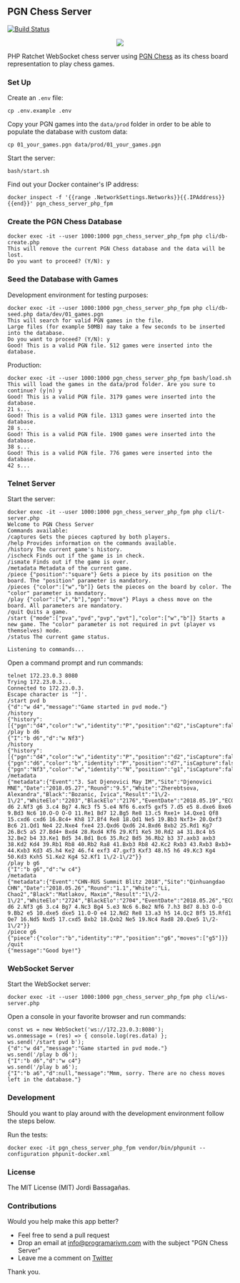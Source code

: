 ## PGN Chess Server

[![Build Status](https://travis-ci.org/programarivm/pgn-chess-server.svg?branch=master)](https://travis-ci.org/programarivm/pgn-chess-server)

<p align="center">
	<img src="https://github.com/programarivm/pgn-chess/blob/master/resources/chess-board.jpg" />
</p>

PHP Ratchet WebSocket chess server using [PGN Chess](https://github.com/programarivm/pgn-chess) as its chess board representation to play chess games.

### Set Up

Create an `.env` file:

    cp .env.example .env

Copy your PGN games into the `data/prod` folder in order to be able to populate the database with custom data:

	cp 01_your_games.pgn data/prod/01_your_games.pgn

Start the server:

    bash/start.sh

Find out your Docker container's IP address:

    docker inspect -f '{{range .NetworkSettings.Networks}}{{.IPAddress}}{{end}}' pgn_chess_server_php_fpm

### Create the PGN Chess Database

	docker exec -it --user 1000:1000 pgn_chess_server_php_fpm php cli/db-create.php
	This will remove the current PGN Chess database and the data will be lost.
	Do you want to proceed? (Y/N): y

### Seed the Database with Games

Development environment for testing purposes:

	docker exec -it --user 1000:1000 pgn_chess_server_php_fpm php cli/db-seed.php data/dev/01_games.pgn
	This will search for valid PGN games in the file.
	Large files (for example 50MB) may take a few seconds to be inserted into the database.
	Do you want to proceed? (Y/N): y
	Good! This is a valid PGN file. 512 games were inserted into the database.

Production:

	docker exec -it --user 1000:1000 pgn_chess_server_php_fpm bash/load.sh
	This will load the games in the data/prod folder. Are you sure to continue? (y|n) y
	Good! This is a valid PGN file. 3179 games were inserted into the database.
	21 s...
	Good! This is a valid PGN file. 1313 games were inserted into the database.
	28 s...
	Good! This is a valid PGN file. 1900 games were inserted into the database.
	38 s...
	Good! This is a valid PGN file. 776 games were inserted into the database.
	42 s...

### Telnet Server

Start the server:

    docker exec -it --user 1000:1000 pgn_chess_server_php_fpm php cli/t-server.php
    Welcome to PGN Chess Server
	Commands available:
	/captures Gets the pieces captured by both players.
	/help Provides information on the commands available.
	/history The current game's history.
	/ischeck Finds out if the game is in check.
	/ismate Finds out if the game is over.
	/metadata Metadata of the current game.
	/piece {"position":"square"} Gets a piece by its position on the board. The "position" parameter is mandatory.
	/pieces {"color":["w","b"]} Gets the pieces on the board by color. The "color" parameter is mandatory.
	/play {"color":["w","b"],"pgn":"move"} Plays a chess move on the board. All parameters are mandatory.
	/quit Quits a game.
	/start {"mode":["pva","pvd","pvp","pvt"],"color":["w","b"]} Starts a new game. The "color" parameter is not required in pvt (player vs themselves) mode.
	/status The current game status.

    Listening to commands...

Open a command prompt and run commands:

	telnet 172.23.0.3 8080
	Trying 172.23.0.3...
	Connected to 172.23.0.3.
	Escape character is '^]'.
	/start pvd b
	{"d":"w d4","message":"Game started in pvd mode."}
	/history
	{"history":[{"pgn":"d4","color":"w","identity":"P","position":"d2","isCapture":false,"isCheck":false}]}
	/play b d6
	{"I":"b d6","d":"w Nf3"}
	/history
	{"history":[{"pgn":"d4","color":"w","identity":"P","position":"d2","isCapture":false,"isCheck":false},{"pgn":"d6","color":"b","identity":"P","position":"d7","isCapture":false,"isCheck":false},{"pgn":"Nf3","color":"w","identity":"N","position":"g1","isCapture":false,"isCheck":false}]}
	/metadata
	{"metadata":{"Event":"3. Sat Djenovici May IM","Site":"Djenovici MNE","Date":"2018.05.27","Round":"9.5","White":"Zherebtsova, Alexandra","Black":"Bozanic, Ivica","Result":"1\/2-1\/2","WhiteElo":"2203","BlackElo":"2176","EventDate":"2018.05.19","ECO":"A42","movetext":"1.d4 d6 2.Nf3 g6 3.c4 Bg7 4.Nc3 f5 5.e4 Nf6 6.exf5 gxf5 7.d5 e5 8.dxe6 Bxe6 9.Bd3 Nc6 10.O-O O-O 11.Re1 Bd7 12.Bg5 Re8 13.c5 Rxe1+ 14.Qxe1 Qf8 15.cxd6 cxd6 16.Bc4+ Kh8 17.Bf4 Re8 18.Qd1 Ne5 19.Bb3 Nxf3+ 20.Qxf3 Bc6 21.Qd1 Ne4 22.Nxe4 fxe4 23.Qxd6 Qxd6 24.Bxd6 Bxb2 25.Rd1 Kg7 26.Bc5 a5 27.Bd4+ Bxd4 28.Rxd4 Kf6 29.Kf1 Ke5 30.Rd2 a4 31.Bc4 b5 32.Be2 b4 33.Ke1 Bd5 34.Bd1 Bc6 35.Rc2 Bd5 36.Rb2 b3 37.axb3 axb3 38.Kd2 Kd4 39.Rb1 Rb8 40.Rb2 Ra8 41.Bxb3 Rb8 42.Kc2 Rxb3 43.Rxb3 Bxb3+ 44.Kxb3 Kd3 45.h4 Ke2 46.f4 exf3 47.gxf3 Kxf3 48.h5 h6 49.Kc3 Kg4 50.Kd3 Kxh5 51.Ke2 Kg4 52.Kf1 1\/2-1\/2"}}
	/play b g6
	{"I":"b g6","d":"w c4"}
	/metadata
	{"metadata":{"Event":"CHN-RUS Summit Blitz 2018","Site":"Qinhuangdao CHN","Date":"2018.05.26","Round":"1.1","White":"Li, Chao2","Black":"Matlakov, Maxim","Result":"1\/2-1\/2","WhiteElo":"2724","BlackElo":"2704","EventDate":"2018.05.26","ECO":"A41","movetext":"1.d4 d6 2.Nf3 g6 3.c4 Bg7 4.Nc3 Bg4 5.e3 Nc6 6.Be2 Nf6 7.h3 Bd7 8.b3 O-O 9.Bb2 e5 10.dxe5 dxe5 11.O-O e4 12.Nd2 Re8 13.a3 h5 14.Qc2 Bf5 15.Rfd1 Qe7 16.Nd5 Nxd5 17.cxd5 Bxb2 18.Qxb2 Ne5 19.Nc4 Rad8 20.Qxe5 1\/2-1\/2"}}
	/piece g6
	{"piece":{"color":"b","identity":"P","position":"g6","moves":["g5"]}}
	/quit
	{"message":"Good bye!"}

### WebSocket Server

Start the WebSocket server:

    docker exec -it --user 1000:1000 pgn_chess_server_php_fpm php cli/ws-server.php

Open a console in your favorite browser and run commands:

    const ws = new WebSocket('ws://172.23.0.3:8080');
    ws.onmessage = (res) => { console.log(res.data) };
    ws.send('/start pvd b');
    {"d":"w d4","message":"Game started in pvd mode."}
	ws.send('/play b d6');
	{"I":"b d6","d":"w c4"}
	ws.send('/play b a6');
	{"I":"b a6","d":null,"message":"Mmm, sorry. There are no chess moves left in the database."}

### Development

Should you want to play around with the development environment follow the steps below.

Run the tests:

	docker exec -it pgn_chess_server_php_fpm vendor/bin/phpunit --configuration phpunit-docker.xml

### License

The MIT License (MIT) Jordi Bassagañas.

### Contributions

Would you help make this app better?

- Feel free to send a pull request
- Drop an email at info@programarivm.com with the subject "PGN Chess Server"
- Leave me a comment on [Twitter](https://twitter.com/programarivm)

Thank you.
